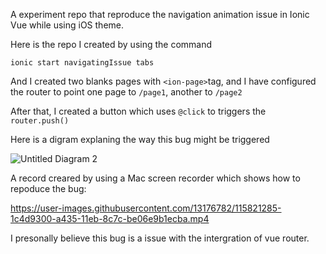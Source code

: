 

A experiment repo that reproduce the navigation animation issue in Ionic Vue while using iOS theme.

Here is the repo I created by using the command

```
ionic start navigatingIssue tabs
```

And I created two blanks pages with `<ion-page>`tag, and I have configured the router to point one page to `/page1`, another to `/page2`

After that, I created a button which uses `@click` to triggers the `router.push()` 

Here is a digram explaning the way this bug might be triggered

![Untitled Diagram 2](https://user-images.githubusercontent.com/13176782/115821235-063fd280-a435-11eb-93f6-b354c21331d9.png)

A record creared by using a Mac screen recorder which shows how to repoduce the bug:

https://user-images.githubusercontent.com/13176782/115821285-1c4d9300-a435-11eb-8c7c-be06e9b1ecba.mp4

I presonally believe this bug is a issue with the intergration of vue router.
